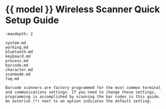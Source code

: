 # {{ model }} Wireless Scanner Quick Setup Guide
```{toctree}
:maxdepth: 2

system.md
working.md
bluetooth.md
keyboard.md
process.md
barcode.md
character.md
scanmode.md
faq.md

```

```{note}
Barcode scanners are factory programmed for the most common terminal and communications settings. If you need to change these settings, programming is accomplished by scanning the bar codes in this guide. An asterisk (*) next to an option indicates the default setting.
```